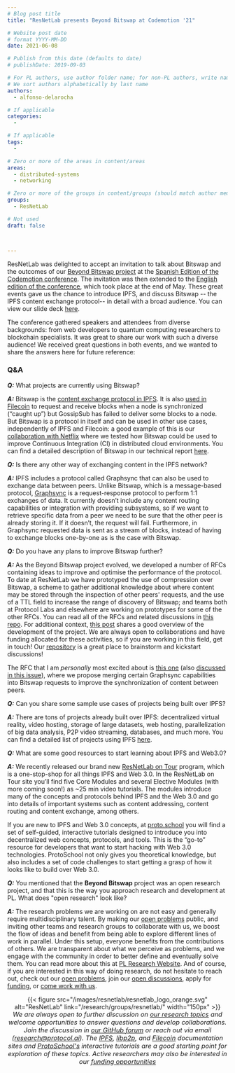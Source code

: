 ```yaml
---
# Blog post title
title: "ResNetLab presents Beyond Bitswap at Codemotion '21"

# Website post date
# format YYYY-MM-DD
date: 2021-06-08

# Publish from this date (defaults to date)
# publishDate: 2019-09-03

# For PL authors, use author folder name; for non-PL authors, write name as in paper within ""
# We sort authors alphabetically by last name
authors:
  - alfonso-delarocha

# If applicable
categories:
  -

# If applicable
tags:
  -

# Zero or more of the areas in content/areas
areas:
  - distributed-systems
  - networking

# Zero or more of the groups in content/groups (should match author membership)
groups:
  - ResNetLab

# Not used
draft: false



---
```


ResNetLab was delighted to accept an invitation to talk about Bitswap and the outcomes of our [Beyond Bitswap project](/blog/2021/beyond-swapping-bits-project-review-and-preview/) at the [Spanish Edition of the Codemotion conference](https://events.codemotion.com/conferences/online/2021/online-tech-conference-spanish-edition-spring/agenda). The invitation was then extended to the [English edition of the conference](https://events.codemotion.com/conferences/online/2021/online-tech-conference-spring/agenda), which took place at the end of May. These great events gave us the chance to introduce IPFS, and discuss Bitswap -- the IPFS content exchange protocol-- in detail with a broad audience. You can view our slide deck [here](https://gateway.ipfs.io/ipfs/QmRssQ1BAenEb8XM9re2EiSTc9n1hDhrGW3pmpM2NFKsHd).

The conference gathered speakers and attendees from diverse backgrounds: from web developers to quantum computing researchers to blockchain specialists. It was great to share our work with such a diverse audience! We received great questions in both events, and we wanted to share the answers here for future reference:

### **Q&A**


***Q:*** What projects are currently using Bitswap?

***A:*** Bitswap is the [content exchange protocol in IPFS](https://docs.ipfs.io/concepts/bitswap/#bitswap). It is also [used in Filecoin](https://spec.filecoin.io#section-libraries.ipfs.bitswap) to request and receive blocks when a node is synchronized (“caught up”) but GossipSub has failed to deliver some blocks to a node. But Bitswap is a protocol in itself and can be used in other use cases, independently of IPFS and Filecoin: a good example of this is our [collaboration with Netflix](https://blog.ipfs.io/2020-02-14-improved-bitswap-for-container-distribution/) where we tested how Bitswap could be used to improve Continuous Integration (CI) in distributed cloud environments. You can find a detailed description of Bitswap in our technical report [here](/publications/accelerating-content-routing-with-bitswap-a-multi-path-file-transfer-protocol-in-ipfs-and-filecoin/).

***Q:*** Is there any other way of exchanging content in the IPFS network?

***A:*** IPFS includes a protocol called Graphsync that can also be used to exchange data between peers. Unlike Bitswap, which is a message-based protocol, [Graphsync](https://docs.ipfs.io/concepts/glossary/#graphsync) is a request-response protocol to perform 1:1 exchanges of data. It currently doesn’t include any content routing capabilities or integration with providing subsystems, so if we want to retrieve specific data from a peer we need to be sure that the other peer is already storing it. If it doesn’t, the request will fail. Furthermore, in Graphsync requested data is sent as a stream of blocks, instead of having to exchange blocks one-by-one as is the case with Bitswap.

***Q:*** Do you have any plans to improve Bitswap further?

***A:*** As the Beyond Bitswap project evolved, we developed a number of RFCs containing ideas to improve and optimise the performance of the protocol. To date at ResNetLab we have prototyped the use of compression over Bitswap, a scheme to gather additional knowledge about where content may be stored through the inspection of other peers' requests, and the use of a TTL field to increase the range of discovery of Bitswap; and  teams both at Protocol Labs and elsewhere are working on prototypes for some of the other RFCs. You can read all of the RFCs and related discussions in [this repo](https://github.com/protocol/beyond-bitswap). For additional context, [this post](/blog/2021/beyond-swapping-bits-project-review-and-preview/) shares a good overview of the development of the project. We are always open to collaborations and have funding allocated for these activities, so if you are working in this field, get in touch! Our [repository](https://github.com/protocol/ResNetLab/discussions) is a great place to brainstorm and kickstart discussions!

The RFC that I am *personally* most excited about is [this one](https://github.com/protocol/beyond-bitswap/tree/master/RFC/rfcBBL1201) (also [discussed in this issue](https://github.com/protocol/beyond-bitswap/issues/25)), where we propose merging certain Graphsync capabilities into Bitswap requests to improve the synchronization of content between peers.

***Q:*** Can you share some sample use cases of projects being built over IPFS?

***A:*** There are tons of projects already built over IPFS:  decentralized virtual reality, video hosting, storage of large datasets, web hosting, parallelization of big data analysis, P2P video streaming, databases, and much more. You can find a detailed list of projects using IPFS [here](https://docs.ipfs.io/concepts/usage-ideas-examples/).

***Q:*** What are some good resources to start learning about IPFS and Web3.0?

***A:*** We recently released our brand new [ResNetLab on Tour](/tutorials/resnetlab-on-tour/) program, which is a one-stop-shop for all things IPFS and Web 3.0. In the ResNetLab on Tour site you’ll find five Core Modules and several Elective Modules (with more coming soon!) as ~25 min video tutorials. The modules introduce many of the concepts and protocols behind IPFS and the Web 3.0 and go into details of important systems such as content addressing, content routing and content exchange, among others.

If you are new to IPFS and Web 3.0 concepts, at [proto.school](https://proto.school) you will find a set of self-guided, interactive tutorials designed to introduce you into decentralized web concepts, protocols, and tools. This is the “go-to” resource for developers that want to start hacking with Web 3.0 technologies. ProtoSchool not only gives you theoretical knowledge, but also includes a set of code challenges to start getting a grasp of how it looks like to build over Web 3.0.

***Q:*** You mentioned that the **Beyond Bitswap** project was an open research project, and that this is the way you approach research and development at PL. What does "open research" look like?

***A:*** The research problems we are working on are not easy and generally require multidisciplinary talent. By making our [open problems](https://github.com/protocol/ResNetLab#research) public, and inviting other teams and research groups to collaborate with us, we boost the flow of ideas and benefit from being able to explore different lines of work in parallel. Under this setup, everyone benefits from the contributions of others. We are transparent about what we perceive as problems, and we engage with the community in order to better define and eventually solve them. You can read more about this at [PL Research Website](/outreach/). And of course, if you are interested in this way of doing research, do not hesitate to reach out, check out our [open problems](https://github.com/protocol/ResNetLab#research), join our [open discussions](https://github.com/protocol/ResNetLab/discussions), apply for [funding](grants.protoco.ai), or [come work with us](https://jobs.lever.co/protocol).



<center>{{< figure src="/images/resnetlab/resnetlab_logo_orange.svg" alt="ResNetLab" link="/research/groups/resnetlab/" width="150px" >}}</center>

<center style=font-size:11pt><i> We are always open to further discussion on <a href="https://github.com/protocol/ResNetLab#research">our research topics</a> and welcome opportunities to answer questions and develop collaborations. Join the discussion in <a href="https://github.com/protocol/ResNetLab/discussions">our GitHub forum</a> or reach out via email (<a href="mailto:research@protocol.ai">research@protocol.ai</a>). The <a href="https://docs.ipfs.io">IPFS</a>, <a href="https://docs.libp2p.io">libp2p</a>, and <a href="https://docs.filecoin.io">Filecoin</a> documentation sites and <a href="https://proto.school"> ProtoSchool's</a> interactive tutorials are a good starting point for exploration of these topics. Active researchers may also be interested in our <a href="https://grants.protocol.ai"> funding opportunities </a></i></center>
